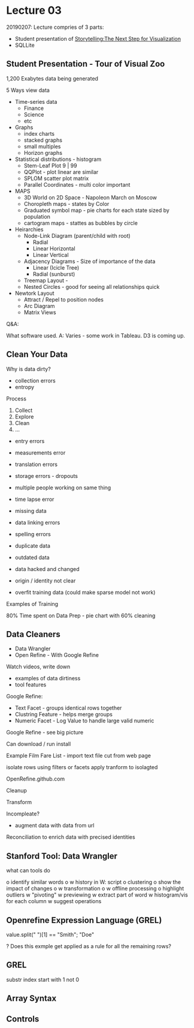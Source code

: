 # Lecture 03

20190207: Lecture compries of 3 parts:

- Student presentation of [Storytelling:The Next Step for Visualization](../../papers/0207_StoryTellingTableau.pdf)
- SQLLite

## Student Presentation - Tour of Visual Zoo

1,200 Exabytes data being generated

5 Ways view data

- Time-series data
    + Finance
    + Science
    + etc
- Graphs
    + index charts
    + stacked graphs
    + small multiples
    + Horizon graphs
- Statistical distributions - histogram
    + Stem-Leaf Plot 9 | 99
    + QQPlot - plot linear are similar
    + SPLOM scatter plot matrix
    + Parallel Coordinates - multi color important
- MAPS
    + 3D World on 2D Space - Napoleon March on Moscow
    + Choropleth maps - states by Color
    + Graduated symbol map - pie charts for each state sized by population
    + cartogram maps - stattes as bubbles by circle
- Heirarchies
    +  Node-Link Diagram (parent/child with root)
        * Radial
        * Linear Horizontal
        * Linear  Vertical
    + Adjacency Diagrams - Size of importance of the data
        * Linear (Icicle Tree)
        * Radial (sunburst)
    + Treemap Layout - 
    + Nested Circles - good for seeing all relationships quick
- Newtork Layout
    + Attract / Repel to position nodes
    + Arc Diagram
    + Matrix Views

Q&A:

What software used.  A: Varies - some work in Tableau.
D3 is coming up.

## Clean Your Data

Why is data dirty?

- collection errors
- entropy

Process

1. Collect
2. Explore
3. Clean
4. ...

- entry errors
- measurements error
- translation errors
- storage errors - dropouts
- multiple people working on same thing
- time lapse error

- missing data
- data linking errors
- spelling errors
- duplicate data
- outdated data
- data hacked and changed
- origin / identity not clear
- overfit training data (could make sparse model not work)

Examples of Training

80% Time spent on Data Prep - pie chart with 60% cleaning

## Data Cleaners

- Data Wrangler
- Open Refine - With Google Refine 

Watch videos, write down 
- examples of data dirtiness
- tool features

Google Refine:

- Text Facet - groups identical rows together
- Clustring Feature - helps merge groups
- Numeric Facet - Log Value to handle large valid numeric

Google Refine - see big picture 

Can download / run install 

Example Film Fare List - import text file cut from web page

isolate rows using filters or facets
apply tranform to isolagted

OpenRefine.github.com

Cleanup

Transform

Incompleate?
- augment data with data from url

Reconciliation to enrich data with precised identities

## Stanford Tool: Data Wrangler

what can tools do

o identify similar words
o w history in W: script
o clustering
o show the impact of changes 
o w transformation
o w offline processing
o highlight outliers
w "pivoting"
w previewing
w extract part of word 
w histogram/vis for each column
w suggest operations

## Openrefine Expression Language (GREL)

value.split(" ")[1] == "Smith"; "Doe"

? Does this exmple get applied as a rule for all the remaining rows?

## GREL

substr index start with 1 not 0

## Array Syntax

## Controls




